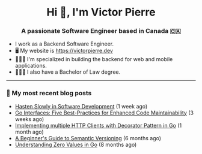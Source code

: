 <h1 align="center">Hi 👋, I'm Victor Pierre</h1>
<h3 align="center">A passionate Software Engineer based in Canada 🇨🇦</h3>

- I work as a Backend Software Engineer.
- 🖥 My website is https://victorpierre.dev
- 👨🏻‍💻 I'm specialized in building the backend for web and mobile applications.
- 👨🏻‍⚖️ I also have a Bachelor of Law degree.

---

### 📝 My most recent blog posts

- [Hasten Slowly in Software Development](https://victorpierre.dev/articles/festina-lente/) (1 week ago)
- [Go Interfaces: Five Best-Practices for Enhanced Code Maintainability](https://victorpierre.dev/articles/five-go-interfaces-best-practices/) (3 weeks ago)
- [Implementing multiple HTTP Clients with Decorator Pattern in Go](https://victorpierre.dev/articles/decorator-pattern-in-go/) (1 month ago)
- [A Beginner&#39;s Guide to Semantic Versioning](https://victorpierre.dev/articles/beginners-guide-semantic-versioning/) (6 months ago)
- [Understanding Zero Values in Go](https://victorpierre.dev/articles/zero-values-in-go/) (8 months ago)
